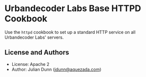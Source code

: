 Urbandecoder Labs Base HTTPD Cookbook
=====================================

Use the `httpd` cookbook to set up a standard HTTP service on all
Urbandecoder Labs' servers.

License and Authors
-------------------

* License: Apache 2
* Author: Julian Dunn (<jdunn@aquezada.com>)

